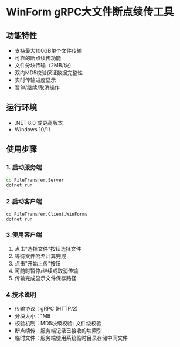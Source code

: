 # WinForm gRPC大文件断点续传工具

## 功能特性
- 支持最大100GB单个文件传输
- 可靠的断点续传功能
- 文件分块传输（2MB/块）
- 双向MD5校验保证数据完整性
- 实时传输进度显示
- 暂停/继续/取消操作

## 运行环境
- .NET 8.0 或更高版本
- Windows 10/11

## 使用步骤

### 1. 启动服务端
```bash
cd FileTransfer.Server
dotnet run
```

### 2.启动客户端

```
cd FileTransfer.Client.WinForms
dotnet run
```

###	 3.使用客户端

1. 点击"选择文件"按钮选择文件
2. 等待文件哈希计算完成
3. 点击"开始上传"按钮
4. 可随时暂停/继续或取消传输
5. 传输完成显示文件保存路径

### 4.技术说明

- 传输协议：gRPC (HTTP/2)
- 分块大小：1MB
- 校验机制：MD5块级校验+文件级校验
- 断点续传：服务端记录已接收的块索引
- 临时文件：服务端使用系统临时目录存储中间文件